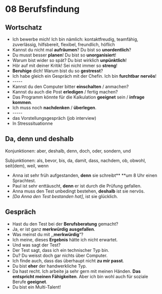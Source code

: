 # 08 Berufsfindung

## Wortschatz

* Ich bewerbe mich! Ich bin nämlich: kontaktfreudig, teamfähig, zuverlässig, hilfsbereit, flexibel, freundlich, höflich
* Kannst du nicht mal **aufräumen**? Du bist so **unordentlich**?
* Du musst besser **planen**! Du bist so **unorganisiert**!
* Warum bist wider so spät? Du bist wirklich **unpünktlich**!
* Hör auf mit deiner Kritik! Sei nicht immer so **streng**!
* **Beruhige** dich! Warum bist du so **gestresst**?
* Ich habe gleich ein Gespräch mit der Chefin. Ich bin **furchtbar** **nervös**!
* \-----
* Kannst du den Computer bitter **einschalten** / anmachen?
* Kannst du auch die Post **erledigen** / fertig machen?
* Das Programm könnte für die Kalkulation **geeignet** sein / **infrage** **kommen**.
* Ich muss noch **nachdenken** / **überlegen**.
* \-----
* das Vorstellungsgespräch (job interview)
* In Stresssituationne

## Da, denn und deshalb

Konjunktionen: aber, deshalb, denn, doch, oder, sondern, und

Subjunktionen: als, bevor, bis, da, damit, dass, nachdem, ob, obwohl, seit(dem), weil, wenn

* Anna ist sehr früh aufgestanden, **denn** sie schreibt** **um 8 Uhr einen Sprachtest.
* Paul ist sehr enttäuscht, **denn** er ist durch die Prüfung gefallen.
* Anna muss den Test unbedingt bestehen, **deshalb** ist sie nervös.
* _\[Da Anna den Test bestanden hat]_, ist sie glücklich.

## Gespräch

* Hast du den Test bei der **Berufsberatung** gemacht?
* Ja, er ist ganz **merkwürdig** **ausgefallen**.
* Was meinst du mit ,,**merkwürdig**“?
* Ich meine, dieses **Ergebnis** hätte ich nicht erwartet.
* Und was sagt der Test?
* Der Test sagt, dass ich ein technischer Typ bin.
* Du? Du weisst doch gar nichts über Computer.
* Ich finde auch, dass das überhaupt nicht **zu mir passt**.
* Du bist **eher** der handwerkliche Typ.
* Da hast recht. Ich arbeite ja sehr gern mit meinen Händen. **Das entspricht meinen Fähigkeiten**. Aber ich bin wohl auch für soziale Berufe **geeignet**.
* Du bist ein Multi-Talent!
